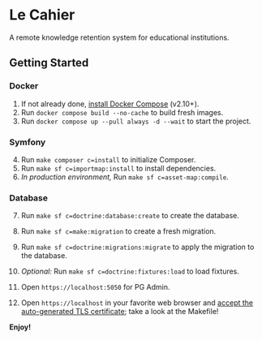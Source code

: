 # Le Cahier
A remote knowledge retention system for educational institutions.

## Getting Started

### Docker
1. If not already done, [install Docker Compose](https://docs.docker.com/compose/install/) (v2.10+).
2. Run `docker compose build --no-cache` to build fresh images.
3. Run `docker compose up --pull always -d --wait` to start the project.

### Symfony
4. Run `make composer c=install` to initialize Composer.
5. Run `make sf c=importmap:install` to install dependencies.
6. *In production environment,* Run `make sf c=asset-map:compile`.

### Database
7. Run `make sf c=doctrine:database:create` to create the database.
8. Run `make sf c=make:migration` to create a fresh migration.
9. Run `make sf c=doctrine:migrations:migrate` to apply the migration to the database.
10. *Optional:* Run `make sf c=doctrine:fixtures:load` to load fixtures.
11. Open `https://localhost:5050` for PG Admin.

12. Open `https://localhost` in your favorite web browser and [accept the auto-generated TLS certificate](https://stackoverflow.com/a/15076602/1352334); take a look at the Makefile!

**Enjoy!**

